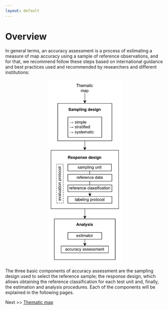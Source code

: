 ```yaml
---
layout: default
---
```


# Overview

In general terms, an accuracy assessment is a process of estimating a measure of map accuracy using a sample of 
reference observations, and for that, we recommend follow these steps based on international guidance and best practices 
used and recommended by researchers and different institutions:

<img src="img/process_overview.png" height="580px" style="margin: auto;display: block;">

The three basic components of accuracy assessment are the sampling design used to select the reference sample; the 
response design, which allows obtaining the reference classification for each test unit and, finally, the estimation 
and analysis procedures. Each of the components will be explained in the following pages.

Next >> [Thematic map](./thematic-map)